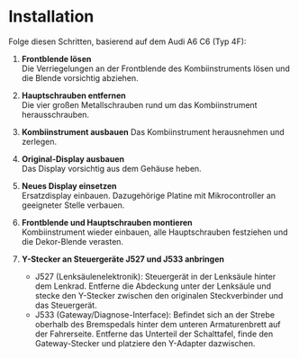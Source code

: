 # Installation

Folge diesen Schritten, basierend auf dem Audi A6 C6 (Typ 4F):

1. **Frontblende lösen**  
   Die Verriegelungen an der Frontblende des Kombiinstruments lösen und die Blende vorsichtig abziehen.

2. **Hauptschrauben entfernen**  
   Die vier großen Metallschrauben rund um das Kombiinstrument herausschrauben.

3. **Kombiinstrument ausbauen**
   Das Kombiinstrument herausnehmen und zerlegen.

4. **Original-Display ausbauen**  
   Das Display vorsichtig aus dem Gehäuse heben.

5. **Neues Display einsetzen**  
   Ersatzdisplay einbauen. Dazugehörige Platine mit Mikrocontroller an geeigneter Stelle verbauen. 

6. **Frontblende und Hauptschrauben montieren**  
   Kombiinstrument wieder einbauen, alle Hauptschrauben festziehen und die Dekor-Blende verasten.

7. **Y-Stecker an Steuergeräte J527 und J533 anbringen**
   - J527 (Lenksäulenelektronik): Steuergerät in der Lenksäule hinter dem Lenkrad. Entferne die Abdeckung unter der Lenksäule und stecke den Y-Stecker zwischen den originalen Steckverbinder und das Steuergerät.
   - J533 (Gateway/Diagnose-Interface): Befindet sich an der Strebe oberhalb des Bremspedals hinter dem unteren Armaturenbrett auf der Fahrerseite. Entferne das Unterteil der Schalttafel, finde den Gateway-Stecker und platziere den Y-Adapter dazwischen.